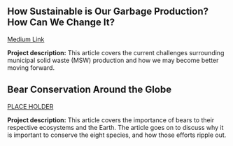 ## How Sustainable is Our Garbage Production? How Can We Change It?

<a href="https://hntrwalker7.medium.com/how-sustainable-is-our-garbage-production-and-how-can-we-change-it-f60aa5228183">Medium Link</a>
<br>

**Project description:** This article covers the current challenges surrounding municipal solid waste (MSW) production and how we may become better moving forward.

## Bear Conservation Around the Globe

<a href="https://hntrwalker7.medium.com/how-sustainable-is-our-garbage-production-and-how-can-we-change-it-f60aa5228183">PLACE HOLDER</a>
<br>

**Project description:** This article covers the importance of bears to their respective ecosystems and the Earth. The article goes on to discuss why it is important to conserve the eight species, and how those efforts ripple out.
